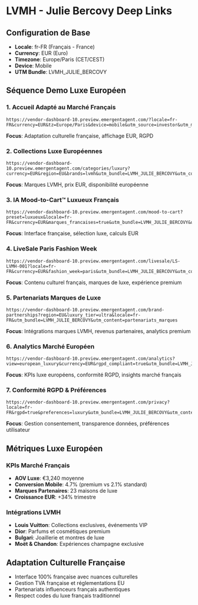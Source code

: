 # LVMH - Julie Bercovy Deep Links

## Configuration de Base
- **Locale**: fr-FR (Français - France)
- **Currency**: EUR (Euro)
- **Timezone**: Europe/Paris (CET/CEST)
- **Device**: Mobile
- **UTM Bundle**: LVMH_JULIE_BERCOVY

## Séquence Demo Luxe Européen

### 1. Accueil Adapté au Marché Français
```
https://vendor-dashboard-10.preview.emergentagent.com/?locale=fr-FR&currency=EUR&tz=Europe/Paris&device=mobile&utm_source=investor&utm_medium=email&utm_campaign=series_a&utm_bundle=LVMH_JULIE_BERCOVY&utm_content=accueil_francais
```
**Focus**: Adaptation culturelle française, affichage EUR, RGPD

### 2. Collections Luxe Européennes
```
https://vendor-dashboard-10.preview.emergentagent.com/categories/luxury?currency=EUR&region=EU&brands=lvmh&utm_bundle=LVMH_JULIE_BERCOVY&utm_content=collections_luxe
```
**Focus**: Marques LVMH, prix EUR, disponibilité européenne

### 3. IA Mood-to-Cart™ Luxueux Français
```
https://vendor-dashboard-10.preview.emergentagent.com/mood-to-cart?preset=luxueux&locale=fr-FR&currency=EUR&marques_francaises=true&utm_bundle=LVMH_JULIE_BERCOVY&utm_content=ia_mood_cart
```
**Focus**: Interface française, sélection luxe, calculs EUR

### 4. LiveSale Paris Fashion Week
```
https://vendor-dashboard-10.preview.emergentagent.com/livesale/LS-LVMH-001?locale=fr-FR&currency=EUR&fashion_week=paris&utm_bundle=LVMH_JULIE_BERCOVY&utm_content=livesale_pfw
```
**Focus**: Contenu culturel français, marques de luxe, expérience premium

### 5. Partenariats Marques de Luxe
```
https://vendor-dashboard-10.preview.emergentagent.com/brand-partnerships?region=EU&luxury_tier=ultra&locale=fr-FR&utm_bundle=LVMH_JULIE_BERCOVY&utm_content=partenariats_marques
```
**Focus**: Intégrations marques LVMH, revenus partenaires, analytics premium

### 6. Analytics Marché Européen
```
https://vendor-dashboard-10.preview.emergentagent.com/analytics?view=european_luxury&currency=EUR&rgpd_compliant=true&utm_bundle=LVMH_JULIE_BERCOVY&utm_content=analytics_europeen
```
**Focus**: KPIs luxe européens, conformité RGPD, insights marché français

### 7. Conformité RGPD & Préférences
```
https://vendor-dashboard-10.preview.emergentagent.com/privacy?locale=fr-FR&rgpd=true&preferences=luxury&utm_bundle=LVMH_JULIE_BERCOVY&utm_content=rgpd_conformite
```
**Focus**: Gestion consentement, transparence données, préférences utilisateur

## Métriques Luxe Européen

### KPIs Marché Français
- **AOV Luxe**: €3,240 moyenne
- **Conversion Mobile**: 4.7% (premium vs 2.1% standard)
- **Marques Partenaires**: 23 maisons de luxe
- **Croissance EUR**: +34% trimestre

### Intégrations LVMH
- **Louis Vuitton**: Collections exclusives, événements VIP
- **Dior**: Parfums et cosmétiques premium
- **Bulgari**: Joaillerie et montres de luxe
- **Moët & Chandon**: Expériences champagne exclusive

## Adaptation Culturelle Française
- Interface 100% française avec nuances culturelles
- Gestion TVA française et réglementations EU
- Partenariats influenceurs français authentiques
- Respect codes du luxe français traditionnel